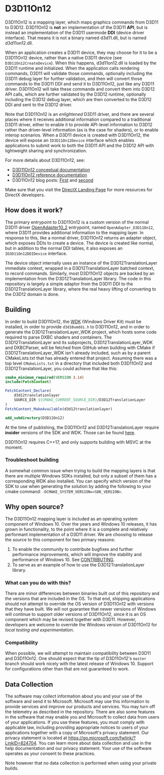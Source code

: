 # D3D11On12

D3D11On12 is a mapping layer, which maps graphics commands from D3D11 to D3D12. D3D11On12 is **not** an implementation of the D3D11 **API**, but is instead an implementation of the D3D11 usermode **DDI** (device driver interface). That means it is not a binary named d3d11.dll, but is named d3d11on12.dll.

When an application creates a D3D11 device, they may choose for it to be a D3D11On12 device, rather than a native D3D11 device (see `D3D11On12CreateDevice`). When this happens, d3d11on12.dll is loaded by the D3D11 runtime and initialized. When the application calls rendering commands, D3D11 will validate those commands, optionally including the D3D11 debug layer for further validation, and then will convert those commands to the D3D11 DDI and send it to D3D11On12, just like any D3D11 driver. D3D11On12 will take these commands and convert them into D3D12 API calls, which are further validated by the D3D12 runtime, optionally including the D3D12 debug layer, which are then converted to the D3D12 DDI and sent to the D3D12 driver.

Note that D3D11On12 is an *enlightened* D3D11 driver, and there are several places where it receives additional information compared to a traditional D3D11 driver, either to enable it to provide API-level information to D3D12 rather than driver-level information (as is the case for shaders), or to enable interop scenarios. When a D3D11 device is created with D3D11On12, the device will expose an `ID3D11On12Device` interface which enables applications to submit work to both the D3D11 API and the D3D12 API with lightweight sharing and synchronization.

For more details about D3D11On12, see:
* [D3D11On12 conceptual documentation](https://docs.microsoft.com/en-us/windows/win32/direct3d12/direct3d-11-on-12)
* [D3D11On12 reference documentation](https://docs.microsoft.com/en-us/windows/win32/api/d3d11on12/)
* D3D11On12 blog posts: [First](https://devblogs.microsoft.com/directx/direct3d-11-on-12-updates/) and [second](https://devblogs.microsoft.com/directx/coming-to-directx-12-d3d9on12-and-d3d11on12-resource-interop-apis/)

Make sure that you visit the [DirectX Landing Page](https://devblogs.microsoft.com/directx/landing-page/) for more resources for DirectX developers.

## How does it work?

The primary entrypoint to D3D11On12 is a custom version of the normal D3D11 driver [OpenAdapter10_2](https://docs.microsoft.com/en-us/windows-hardware/drivers/display/initializing-communication-with-the-direct3d-version-11-ddi) entrypoint, named `OpenAdapter_D3D11On12`, where D3D11 provides additional information to the mapping layer. In response to this, like a normal driver, D3D11On12 returns an adapter object, which exposes DDIs to create a device. The device is created like normal, but in addition to the normal DDI tables, it also exposes an `ID3D11On12DDIDevice` interface.

The device object internally uses an instance of the D3D12TranslationLayer immediate context, wrapped in a D3D12TranslationLayer batched context, to record commands. Similarly, most D3D11On12 objects are backed by an implementation from the D3D12TranslationLayer library. The code in this repository is largely a simple adaptor from the D3D11 DDI to the D3D12TranslationLayer library, where the real heavy lifting of converting to the D3D12 domain is done.

## Building

In order to build D3D11On12, the [WDK](https://docs.microsoft.com/en-us/windows-hardware/drivers/download-the-wdk) (Windows Driver Kit) must be installed, in order to provide `d3d10umddi.h` to D3D11On12, and in order to generate the D3D12TranslationLayer_WDK project, which hosts some code required to parse DXBC shaders and containers. The D3D12TranslationLayer and its subprojects, D3D12TranslationLayer_WDK and DXBCParser, will be fetched from GitHub when building with CMake if D3D12TranslationLayer_WDK isn't already included, such as by a parent CMakeLists.txt that has already entered that project. Assuming there was a top level `CMakeLists.txt` in a directory that included both D3D11On12 and D3D12TranslationLayer, you could achieve that like this:

```CMake
cmake_minimum_required(VERSION 3.14)
include(FetchContent)

FetchContent_Declare(
    d3d12translationlayer
    SOURCE_DIR ${CMAKE_CURRENT_SOURCE_DIR}/D3D12TranslationLayer
)
FetchContent_MakeAvailable(d3d12translationlayer)

add_subdirectory(D3D11On12)
```

At the time of publishing, the D3D11On12 and D3D12TranslationLayer require **insider** versions of the SDK and WDK. Those can be found [here](https://www.microsoft.com/en-us/software-download/windowsinsiderpreviewWDK).

D3D11On12 requires C++17, and only supports building with MSVC at the moment.

### Troubleshoot building
A somewhat common issue when trying to build the mapping layers is that there are multiple Windows SDKs installed, but only a subset of them has a corresponding WDK also installed. You can specify which version of the SDK to use when generating the solution by adding the following to your cmake command: `-DCMAKE_SYSTEM_VERSION=<SDK_VERSION>`.

## Why open source?

The D3D11On12 mapping layer is included as an operating system component of Windows 10. Over the years and Windows 10 releases, it has grown in functionality, to the point where it is a complete and relatively performant implementation of a D3D11 driver. We are choosing to release the source to this component for two primary reasons:
1. To enable the community to contribute bugfixes and further performance improvements, which will improve the stability and performance of Windows 10. See [CONTRIBUTING](contributing.md).
2. To serve as an example of how to use the D3D12TranslationLayer library.

### What can you do with this?

There are minor differences between binaries built out of this repository and the versions that are included in the OS. To that end, shipping applications should not attempt to override the OS version of D3D11On12 with versions that they have built. We will not guarantee that newer versions of Windows will continue to support older versions of D3D11On12, since it is an OS component which may be revised together with D3D11. However, developers are welcome to override the Windows version of D3D11On12 for *local testing and experimentation*.

### Compatibility

When possible, we will attempt to maintain compatibility between D3D11 and D3D11On12. One should expect that the tip of D3D11On12's `master` branch should work nicely with the latest release of Windows 10. Support for configurations other than that are not guaranteed to work.

## Data Collection

The software may collect information about you and your use of the software and send it to Microsoft. Microsoft may use this information to provide services and improve our products and services. You may turn off the telemetry as described in the repository. There are also some features in the software that may enable you and Microsoft to collect data from users of your applications. If you use these features, you must comply with applicable law, including providing appropriate notices to users of your applications together with a copy of Microsoft's privacy statement. Our privacy statement is located at https://go.microsoft.com/fwlink/?LinkID=824704. You can learn more about data collection and use in the help documentation and our privacy statement. Your use of the software operates as your consent to these practices.

Note however that no data collection is performed when using your private builds.
